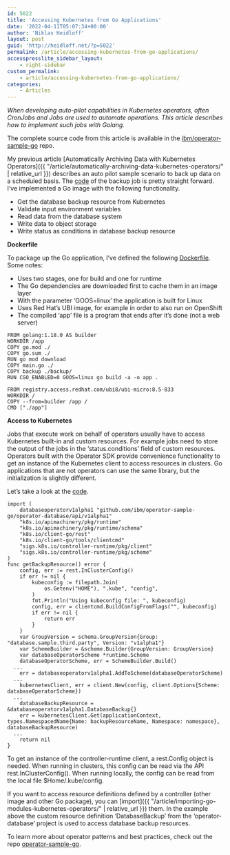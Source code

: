 ```yaml
---
id: 5022
title: 'Accessing Kubernetes from Go Applications'
date: '2022-04-11T05:07:34+00:00'
author: 'Niklas Heidloff'
layout: post
guid: 'http://heidloff.net/?p=5022'
permalink: /article/accessing-kubernetes-from-go-applications/
accesspresslite_sidebar_layout:
    - right-sidebar
custom_permalink:
    - article/accessing-kubernetes-from-go-applications/
categories:
    - Articles
---
```


*When developing auto-pilot capabilities in Kubernetes operators, often CronJobs and Jobs are used to automate operations. This article describes how to implement such jobs with Golang.*

The complete source code from this article is available in the [ibm/operator-sample-go](https://github.com/IBM/operator-sample-go/tree/main/operator-database-backup) repo.

My previous article [Automatically Archiving Data with Kubernetes Operators]({{ "/article/automatically-archiving-data-kubernetes-operators/" | relative_url }}) describes an auto pilot sample scenario to back up data on a scheduled basis. The [code](https://github.com/IBM/operator-sample-go/blob/0b46e5ee18b892293ce2ff2eb565ea9500de298b/operator-database-backup/backup/backup.go) of the backup job is pretty straight forward. I’ve implemented a Go image with the following functionality.

- Get the database backup resource from Kubernetes
- Validate input environment variables
- Read data from the database system
- Write data to object storage
- Write status as conditions in database backup resource

**Dockerfile**

To package up the Go application, I’ve defined the following [Dockerfile](https://github.com/IBM/operator-sample-go/blob/64dac7d036ce81b9ceba3e1dd2dd1f1c83cd2968/operator-database-backup/Dockerfile). Some notes:

- Uses two stages, one for build and one for runtime
- The Go dependencies are downloaded first to cache them in an image layer
- With the parameter ‘GOOS=linux’ the application is built for Linux
- Uses Red Hat’s UBI image, for example in order to also run on OpenShift
- The compiled ‘app’ file is a program that ends after it’s done (not a web server)

```
FROM golang:1.18.0 AS builder
WORKDIR /app
COPY go.mod ./
COPY go.sum ./
RUN go mod download
COPY main.go ./
COPY backup ./backup/
RUN CGO_ENABLED=0 GOOS=linux go build -a -o app .

FROM registry.access.redhat.com/ubi8/ubi-micro:8.5-833
WORKDIR /
COPY --from=builder /app /
CMD ["./app"]
```

**Access to Kubernetes**

Jobs that execute work on behalf of operators usually have to access Kubernetes built-in and custom resources. For example jobs need to store the output of the jobs in the ‘status.conditions’ field of custom resources. Operators built with the Operator SDK provide convenience functionality to get an instance of the Kubernetes client to access resources in clusters. Go applications that are not operators can use the same library, but the initialization is slightly different.

Let’s take a look at the [code](https://github.com/IBM/operator-sample-go/blob/64dac7d036ce81b9ceba3e1dd2dd1f1c83cd2968/operator-database-backup/backup/backup_resource.go).

```
import (
	databaseoperatorv1alpha1 "github.com/ibm/operator-sample-go/operator-database/api/v1alpha1"
	"k8s.io/apimachinery/pkg/runtime"
	"k8s.io/apimachinery/pkg/runtime/schema"
	"k8s.io/client-go/rest"
	"k8s.io/client-go/tools/clientcmd"
	"sigs.k8s.io/controller-runtime/pkg/client"
	"sigs.k8s.io/controller-runtime/pkg/scheme"
)
func getBackupResource() error {
	config, err := rest.InClusterConfig()
	if err != nil {
		kubeconfig := filepath.Join(
			os.Getenv("HOME"), ".kube", "config",
		)
		fmt.Println("Using kubeconfig file: ", kubeconfig)
		config, err = clientcmd.BuildConfigFromFlags("", kubeconfig)
		if err != nil {
			return err
		}
	}
	var GroupVersion = schema.GroupVersion{Group: "database.sample.third.party", Version: "v1alpha1"}
	var SchemeBuilder = &scheme.Builder{GroupVersion: GroupVersion}
	var databaseOperatorScheme *runtime.Scheme
	databaseOperatorScheme, err = SchemeBuilder.Build()
  ...  
	err = databaseoperatorv1alpha1.AddToScheme(databaseOperatorScheme)
  ...
	kubernetesClient, err = client.New(config, client.Options{Scheme: databaseOperatorScheme})
  ...
	databaseBackupResource = &databaseoperatorv1alpha1.DatabaseBackup{}
	err = kubernetesClient.Get(applicationContext, types.NamespacedName{Name: backupResourceName, Namespace: namespace}, databaseBackupResource)
  ...
	return nil
}
```

To get an instance of the controller-runtime client, a rest.Config object is needed. When running in clusters, this config can be read via the API rest.InClusterConfig(). When running locally, the config can be read from the local file $Home/.kube/config.

If you want to access resource definitions defined by a controller (other image and other Go package), you can [import]({{ "/article/importing-go-modules-kubernetes-operators/" | relative_url }}) them. In the example above the custom resource definition ‘DatabaseBackup’ from the ‘operator-database’ project is used to access database backup resources.

To learn more about operator patterns and best practices, check out the repo [operator-sample-go](https://github.com/IBM/operator-sample-go).
